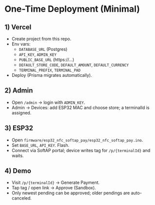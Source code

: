 # One-Time Deployment (Minimal)

## 1) Vercel
- Create project from this repo.
- Env vars:
  - `DATABASE_URL` (Postgres)
  - `API_KEY`, `ADMIN_KEY`
  - `PUBLIC_BASE_URL` (https://…)
  - `DEFAULT_STORE_CODE`, `DEFAULT_AMOUNT`, `DEFAULT_CURRENCY`
  - `TERMINAL_PREFIX`, `TERMINAL_PAD`
- Deploy (Prisma migrates automatically).

## 2) Admin
- Open `/admin` → login with `ADMIN_KEY`.
- Admin → Devices: add ESP32 MAC and choose store; a terminalId is assigned.

## 3) ESP32
- Open `firmware/esp32_nfc_softap_pay/esp32_nfc_softap_pay.ino`.
- Set `BASE_URL`, `API_KEY`. Flash.
- Connect via SoftAP portal; device writes tag for `/p/{terminalId}` and waits.

## 4) Demo
- Visit `/p/{terminalId}` → Generate Payment.
- Tap tag / open link → Approve (Sandbox).
- Only newest pending can be approved; older pendings are auto-canceled.
